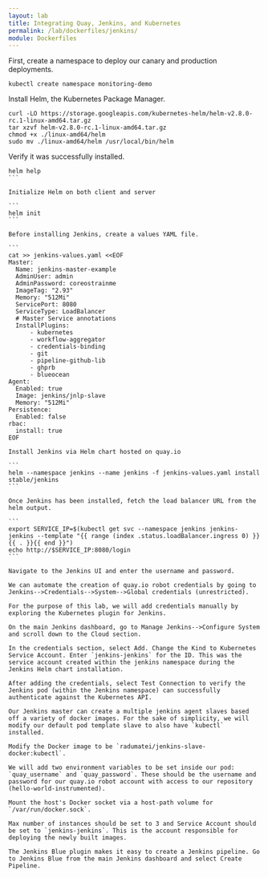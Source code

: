 ```yaml
---
layout: lab
title: Integrating Quay, Jenkins, and Kubernetes
permalink: /lab/dockerfiles/jenkins/
module: Dockerfiles
---
```


First, create a namespace to deploy our canary and production deployments.

```
kubectl create namespace monitoring-demo
```


Install Helm, the Kubernetes Package Manager.

```
curl -LO https://storage.googleapis.com/kubernetes-helm/helm-v2.8.0-rc.1-linux-amd64.tar.gz
tar xzvf helm-v2.8.0-rc.1-linux-amd64.tar.gz
chmod +x ./linux-amd64/helm
sudo mv ./linux-amd64/helm /usr/local/bin/helm
```

Verify it was successfully installed.

````
helm help
```

Initialize Helm on both client and server

```
helm init
```

Before installing Jenkins, create a values YAML file.

```
cat >> jenkins-values.yaml <<EOF
Master:
  Name: jenkins-master-example
  AdminUser: admin
  AdminPassword: coreostrainme
  ImageTag: "2.93"
  Memory: "512Mi"
  ServicePort: 8080
  ServiceType: LoadBalancer
  # Master Service annotations
  InstallPlugins:
      - kubernetes
      - workflow-aggregator
      - credentials-binding
      - git
      - pipeline-github-lib
      - ghprb
      - blueocean
Agent:
  Enabled: true
  Image: jenkins/jnlp-slave
  Memory: "512Mi"
Persistence:
  Enabled: false
rbac:
  install: true
EOF

Install Jenkins via Helm chart hosted on quay.io

```
helm --namespace jenkins --name jenkins -f jenkins-values.yaml install stable/jenkins
```

Once Jenkins has been installed, fetch the load balancer URL from the helm output.

```
export SERVICE_IP=$(kubectl get svc --namespace jenkins jenkins-jenkins --template "{{ range (index .status.loadBalancer.ingress 0) }}{{ . }}{{ end }}")
echo http://$SERVICE_IP:8080/login
```

Navigate to the Jenkins UI and enter the username and password.

We can automate the creation of quay.io robot credentials by going to Jenkins-->Credentials-->System-->Global credentials (unrestricted).

For the purpose of this lab, we will add credentials manually by exploring the Kubernetes plugin for Jenkins.

On the main Jenkins dashboard, go to Manage Jenkins-->Configure System and scroll down to the Cloud section.

In the credentials section, select Add. Change the Kind to Kubernetes Service Account. Enter `jenkins-jenkins` for the ID. This was the service account created within the jenkins namespace during the Jenkins Helm chart installation.

After adding the credentials, select Test Connection to verify the Jenkins pod (within the Jenkins namespace) can successfully authenticate against the Kubernetes API.

Our Jenkins master can create a multiple jenkins agent slaves based off a variety of docker images. For the sake of simplicity, we will modify our default pod template slave to also have `kubectl` installed.

Modify the Docker image to be `radumatei/jenkins-slave-docker:kubectl`.

We will add two environment variables to be set inside our pod: `quay_username` and `quay_password`. These should be the username and password for our quay.io robot account with access to our repository (hello-world-instrumented).

Mount the host's Docker socket via a host-path volume for `/var/run/docker.sock`.

Max number of instances should be set to 3 and Service Account should be set to `jenkins-jenkins`. This is the account responsible for deploying the newly built images.

The Jenkins Blue plugin makes it easy to create a Jenkins pipeline. Go to Jenkins Blue from the main Jenkins dashboard and select Create Pipeline.